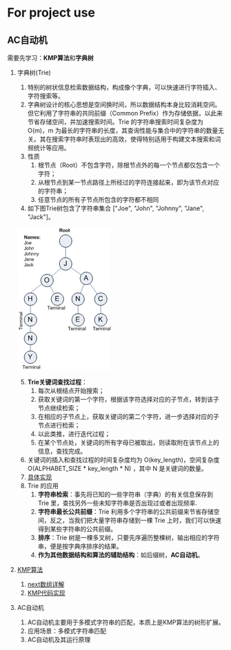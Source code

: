 # For project use

## AC自动机

需要先学习：**KMP算法**和**字典树**

1. 字典树(Trie)
   1. 特别的树状信息检索数据结构，构成像个字典，可以快速进行字符插入、字符搜索等。
   2. 字典树设计的核心思想是空间换时间，所以数据结构本身比较消耗空间。但它利用了字符串的共同前缀（Common Prefix）作为存储依据，以此来节省存储空间，并加速搜索时间。Trie 的字符串搜索时间复杂度为 O(m)，m 为最长的字符串的长度，其查询性能与集合中的字符串的数量无关。其在搜索字符串时表现出的高效，使得特别适用于构建文本搜索和词频统计等应用。
   3. 性质
      1. 根节点（Root）不包含字符，除根节点外的每一个节点都仅包含一个字符；
      2. 从根节点到某一节点路径上所经过的字符连接起来，即为该节点对应的字符串；
      3. 任意节点的所有子节点所包含的字符都不相同
   4. 如下图Trie树包含了字符串集合 ["Joe", "John", "Johnny", "Jane", "Jack"]。

   ![trie](trie.jpg)

   5. **Trie关键词查找过程**：
      1. 每次从根结点开始搜索；
      2. 获取关键词的第一个字符，根据该字符选择对应的子节点，转到该子节点继续检索；
      3. 在相应的子节点上，获取关键词的第二个字符，进一步选择对应的子节点进行检索；
      4. 以此类推，进行迭代过程；
      5. 在某个节点处，关键词的所有字母已被取出，则读取附在该节点上的信息，查找完成。
   6. 关键词的插入和查找过程的时间复杂度均为 O(key_length)，空间复杂度 O(ALPHABET_SIZE * key_length * N) ，其中 N 是关键词的数量。
   7. [具体实现](Trie.c)
   8. Trie 的应用
      1. **字符串检索**：事先将已知的一些字符串（字典）的有关信息保存到 Trie 里，查找另外一些未知字符串是否出现过或者出现频率.
      2. **字符串最长公共前缀**：Trie 利用多个字符串的公共前缀来节省存储空间，反之，当我们把大量字符串存储到一棵 Trie 上时，我们可以快速得到某些字符串的公共前缀。
      3. **排序**：Trie 树是一棵多叉树，只要先序遍历整棵树，输出相应的字符串，便是按字典序排序的结果。
      4. **作为其他数据结构和算法的辅助结构**：如后缀树，**AC自动机**。

2. [KMP算法](http://www.ruanyifeng.com/blog/2013/05/Knuth%E2%80%93Morris%E2%80%93Pratt_algorithm.html)
   1. [next数组详解](https://blog.csdn.net/dcy85127900/article/details/83247555?utm_medium=distribute.pc_relevant.none-task-blog-BlogCommendFromMachineLearnPai2-1.channel_param&depth_1-utm_source=distribute.pc_relevant.none-task-blog-BlogCommendFromMachineLearnPai2-1.channel_param)
   2. [KMP代码实现](KMP.java)

3. AC自动机
   1. AC自动机主要用于多模式字符串的匹配，本质上是KMP算法的树形扩展。
   2. 应用场景：多模式字符串匹配
   3. AC自动机及其运行原理